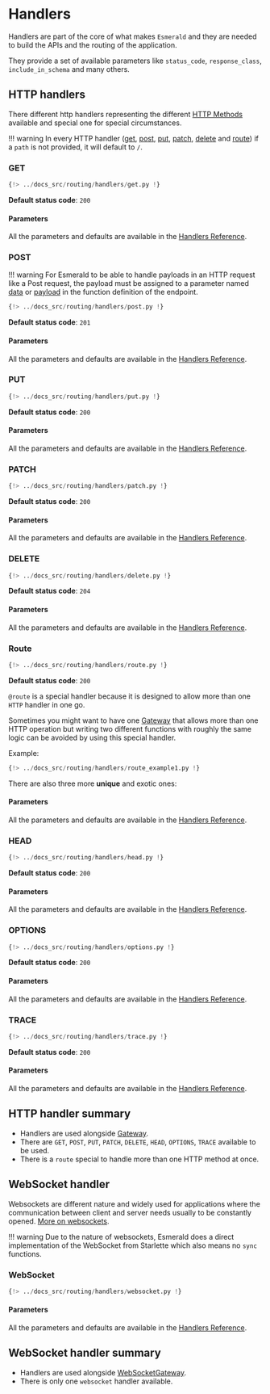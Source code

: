 # Handlers

Handlers are part of the core of what makes `Esmerald` and they are needed to build the APIs and the routing
of the application.

They provide a set of available parameters like `status_code`, `response_class`, `include_in_schema` and many others.

## HTTP handlers

There different http handlers representing the different
<a href="https://developer.mozilla.org/en-US/docs/Web/HTTP/Methods" target="_blank">HTTP Methods</a> available
and special one for special circumstances.

!!! warning
    In every HTTP handler ([get](#get), [post](#post), [put](#put), [patch](#patch), [delete](#delete) and [route](#route))
    if a `path` is not provided, it will default to `/`.

### GET

```python hl_lines="4 9 14"
{!> ../docs_src/routing/handlers/get.py !}
```

**Default status code**: `200`

#### Parameters

All the parameters and defaults are available in the [Handlers Reference](../references/routing/handlers.md#esmerald.get).

### POST

!!! warning For Esmerald to be able to handle payloads in an HTTP request like a Post request, the payload must be assigned to a parameter named [data](https://esmerald.dev/extras/request-data/#the-data-field) or [payload](https://esmerald.dev/extras/request-data/#the-payload-field) in the function definition of the endpoint.

```python hl_lines="11 17"
{!> ../docs_src/routing/handlers/post.py !}
```

**Default status code**: `201`

#### Parameters

All the parameters and defaults are available in the [Handlers Reference](../references/routing/handlers.md#esmerald.post).

### PUT

```python hl_lines="4 9"
{!> ../docs_src/routing/handlers/put.py !}
```

**Default status code**: `200`

#### Parameters

All the parameters and defaults are available in the [Handlers Reference](../references/routing/handlers.md#esmerald.put).

### PATCH

```python hl_lines="4 9"
{!> ../docs_src/routing/handlers/patch.py !}
```

**Default status code**: `200`

#### Parameters

All the parameters and defaults are available in the [Handlers Reference](../references/routing/handlers.md#esmerald.patch).

### DELETE

```python hl_lines="4 10"
{!> ../docs_src/routing/handlers/delete.py !}
```

**Default status code**: `204`

#### Parameters

All the parameters and defaults are available in the [Handlers Reference](../references/routing/handlers.md#esmerald.delete).

### Route

```python hl_lines="4 9 14 19"
{!> ../docs_src/routing/handlers/route.py !}
```

**Default status code**: `200`

`@route` is a special handler because it is designed to allow more than one `HTTP` handler in one go.

Sometimes you might want to have one [Gateway](./routes.md#gateway) that allows more than one HTTP operation but
writing two different functions with roughly the same logic can be avoided by using this special handler.

Example:

```python hl_lines="4"
{!> ../docs_src/routing/handlers/route_example1.py !}
```

There are also three more **unique** and exotic ones:

#### Parameters

All the parameters and defaults are available in the [Handlers Reference](../references/routing/handlers.md#esmerald.route).

### HEAD

```python hl_lines="4 9 14"
{!> ../docs_src/routing/handlers/head.py !}
```

**Default status code**: `200`

#### Parameters

All the parameters and defaults are available in the [Handlers Reference](../references/routing/handlers.md#esmerald.head).

### OPTIONS

```python hl_lines="4 9 14"
{!> ../docs_src/routing/handlers/options.py !}
```

**Default status code**: `200`

#### Parameters

All the parameters and defaults are available in the [Handlers Reference](../references/routing/handlers.md#esmerald.options).

### TRACE

```python hl_lines="4 9 14"
{!> ../docs_src/routing/handlers/trace.py !}
```

**Default status code**: `200`

#### Parameters

All the parameters and defaults are available in the [Handlers Reference](../references/routing/handlers.md#esmerald.trace).

## HTTP handler summary

* Handlers are used alongside [Gateway](./routes.md#gateway).
* There are `GET`, `POST`, `PUT`, `PATCH`, `DELETE`, `HEAD`, `OPTIONS`, `TRACE` available to be used.
* There is a `route` special to handle more than one HTTP method at once.

## WebSocket handler

Websockets are different nature and widely used for applications where the communication between client and server
needs usually to be constantly opened.
<a href="https://developer.mozilla.org/en-US/docs/Web/API/WebSockets_API" target="_blank">More on websockets</a>.

!!! warning
    Due to the nature of websockets, Esmerald does a direct implementation of the WebSocket from Starlette which also
    means no `sync` functions.

### WebSocket

```python hl_lines="5 12 19 26 33"
{!> ../docs_src/routing/handlers/websocket.py !}
```

#### Parameters

All the parameters and defaults are available in the [Handlers Reference](../references/routing/handlers.md#esmerald.websocket).


## WebSocket handler summary

* Handlers are used alongside [WebSocketGateway](./routes.md#websocketgateway).
* There is only one `websocket` handler available.
